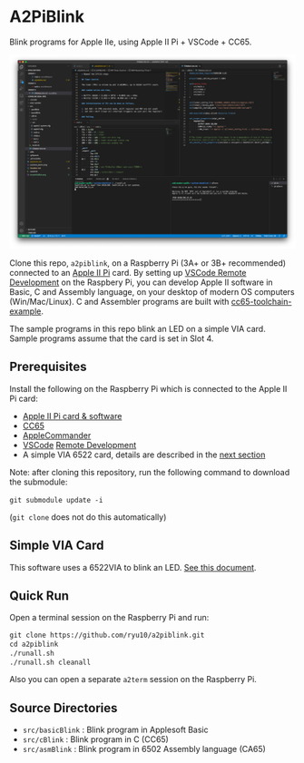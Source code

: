 # A2PiBlink

 Blink programs for Apple IIe, using Apple II Pi + VSCode + CC65.

![VSCode remote](a2piblink.png)

Clone this repo, `a2piblink`, on a Raspberry Pi (3A+ or 3B+ recommended) connected to an [Apple II Pi](https://github.com/dschmenk/apple2pi) card. By setting up [VSCode Remote Development](https://code.visualstudio.com/docs/remote/remote-overview) on the Raspbery Pi, you can develop Apple II software in Basic, C and Assembly language, on your desktop of modern OS computers (Win/Mac/Linux). C and Assembler programs are built with [cc65-toolchain-example](https://github.com/fo-fo/cc65-toolchain-example.git).

The sample programs in this repo blink an LED on a simple VIA card. Sample programs assume that the card is set in Slot 4.

## Prerequisites

Install the following on the Raspberry Pi which is connected to the Apple II Pi card:

* [Apple II Pi card & software](https://github.com/dschmenk/apple2pi)
* [CC65](https://github.com/cc65/cc65)
* [AppleCommander](https://github.com/AppleCommander/AppleCommander)
* [VSCode](https://code.visualstudio.com/download) [Remote Development](https://code.visualstudio.com/docs/remote/remote-overview)
* A simple VIA 6522 card, details are described in the [next section](#Simple_VIA_Card)

Note: after cloning this repository, run the following command to download the submodule:

```git submodule update -i```

(```git clone``` does not do this automatically)

## Simple VIA Card

This software uses a 6522VIA to blink an LED. [See this document](./viaCard.md).

## Quick Run

Open a terminal session on the Raspberry Pi and run:

```
git clone https://github.com/ryu10/a2piblink.git
cd a2piblink
./runall.sh
./runall.sh cleanall
```

Also you can open a separate ```a2term``` session on the Raspberry Pi.

## Source Directories

* `src/basicBlink` : Blink program in Applesoft Basic
* `src/cBlink` : Blink program in  C (CC65)
* `src/asmBlink` : Blink program in 6502 Assembly language (CA65)
